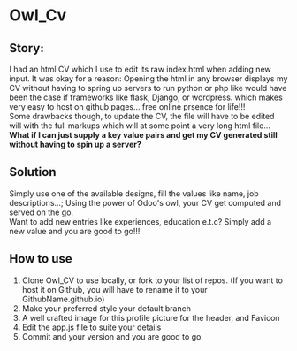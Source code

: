 # Owl_Cv

## Story:
I had an html CV which I use to edit its raw index.html  when adding new input.
It was okay for a reason: Opening the html in any browser displays my CV without having to spring up servers to run python or php like would have been the case if frameworks like flask, Django, or wordpress. which makes very easy to host on github pages... free online prsence for life!!!  
Some drawbacks though, to update the CV, the file will have to be edited will with the full markups which will at some point a very long html file...
**What if I can just supply a key value pairs and get my CV generated still without having to spin up a server?**

## Solution
Simply use one of the available designs, fill the values like name, job descriptions...; Using the power of Odoo's owl, your CV get computed and served on the go.  
Want to add new entries like experiences, education e.t.c? Simply add a new value and you are good to go!!!

## How to use
1. Clone Owl_CV to use locally, or fork to your list of repos. (If you want to host it on Github, you will have to rename it to your GithubName.github.io)
2. Make your preferred style your default branch
3. A well crafted image for this profile picture for the header, and  Favicon
4. Edit the app.js file to suite your details
5. Commit and your version and you are good to go.
